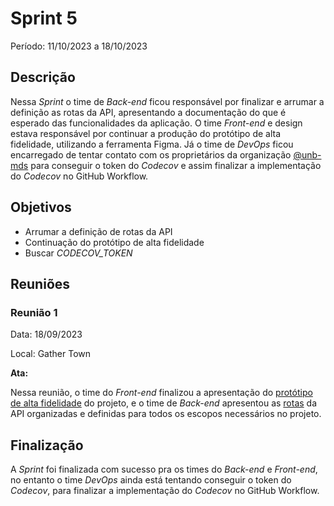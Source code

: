# Sprint 5

Período: 11/10/2023 a 18/10/2023

## Descrição

Nessa _Sprint_ o time de _Back-end_ ficou responsável por finalizar e arrumar a definição as rotas da API, apresentando a documentação do que é esperado das funcionalidades da aplicação. O time _Front-end_ e design estava responsável por continuar a produção do protótipo de alta fidelidade, utilizando a ferramenta Figma. Já o time de _DevOps_ ficou encarregado de tentar contato com os proprietários da organização [@unb-mds](https://github.com/unb-mds) para conseguir o token do _Codecov_ e assim finalizar a implementação do _Codecov_ no GitHub Workflow.

## Objetivos

- Arrumar a definição de rotas da API
- Continuação do protótipo de alta fidelidade
- Buscar *CODECOV_TOKEN*

## Reuniões

### Reunião 1

Data: 18/09/2023

Local: Gather Town

**Ata:**

Nessa reunião, o time do _Front-end_ finalizou a apresentação do [protótipo de alta fidelidade](https://www.figma.com/proto/o5Ffh1fWmmQz7KcDGuHrVP/Sua-grade-UNB?type=design&node-id=16-2775&scaling=scale-down&page-id=0%3A1&mode=design&t=vdtHhHY0NWBuOQwZ-1) do projeto, e o time de _Back-end_ apresentou as [rotas](https://unb-mds.github.io/2023-2-SuaGradeUnB/api/) da API organizadas e definidas para todos os escopos necessários no projeto.

## Finalização

A _Sprint_ foi finalizada com sucesso pra os times do _Back-end_ e _Front-end_, no entanto o time _DevOps_ ainda está tentando conseguir o token do _Codecov_, para finalizar a implementação do _Codecov_ no GitHub Workflow.
